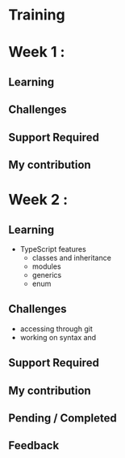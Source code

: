 # Training
 
# Week 1 :
## Learning
## Challenges
## Support Required
## My contribution
 
# Week 2 :
## Learning
  - TypeScript features
    - classes and inheritance
    - modules
    - generics
    - enum
## Challenges
  - accessing through git
  - working on syntax and
## Support Required
## My contribution
## Pending / Completed
## Feedback